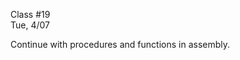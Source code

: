 <div class="lecture1">

<div class="column_date">
<p markdown="block">

Class #19 <br>
Tue, 4/07

</p>
</div>
<div class="column_materials">
<p markdown="block">

Continue with procedures and functions in assembly.


</p>
</div>

<div class="column_assign">
<p markdown="block">



</p>
</div>

</div>
